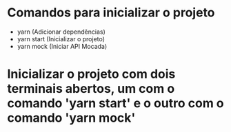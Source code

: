 # Comandos para inicializar o projeto

- yarn (Adicionar dependências)
- yarn start (Inicializar o projeto)
- yarn mock (Iniciar API Mocada)

# Inicializar o projeto com dois terminais abertos, um com o comando 'yarn start' e o outro com o comando 'yarn mock'

